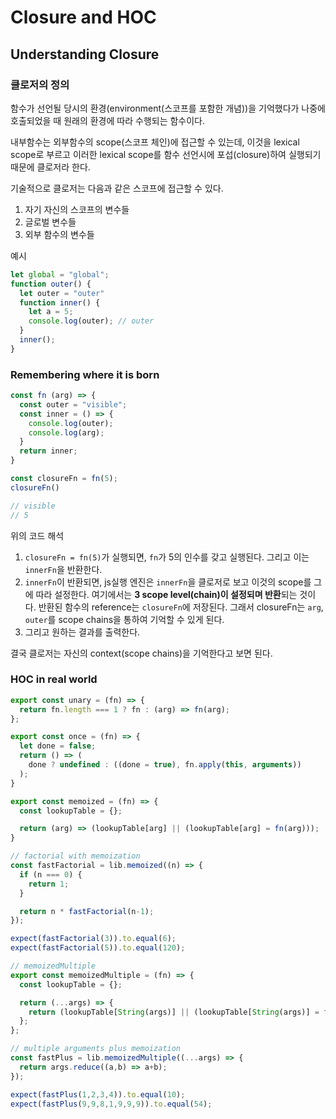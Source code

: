 # Closure and HOC

## Understanding Closure

### 클로저의 정의

함수가 선언될 당시의 환경(environment(스코프를 포함한 개념))을 기억했다가 나중에 호출되었을 때 원래의 환경에 따라 수행되는 함수이다.

내부함수는 외부함수의 scope(스코프 체인)에 접근할 수 있는데, 이것을 lexical scope로 부르고 이러한 lexical scope를 함수 선언시에 포섭(closure)하여 실행되기 때문에 클로저라 한다.

기술적으로 클로저는 다음과 같은 스코프에 접근할 수 있다.

1. 자기 자신의 스코프의 변수들
2. 글로벌 변수들
3. 외부 함수의 변수들

예시

```js
let global = "global";
function outer() {
  let outer = "outer"
  function inner() {
    let a = 5;
    console.log(outer); // outer
  }
  inner();
}
```

### Remembering where it is born

```js
const fn (arg) => {
  const outer = "visible";
  const inner = () => {
    console.log(outer);
    console.log(arg);
  }
  return inner;
}

const closureFn = fn(5);
closureFn()

// visible
// 5
```

위의 코드 해석

1. `closureFn = fn(5)`가 실행되면, `fn`가 5의 인수를 갖고 실행된다. 그리고 이는 `innerFn`을 반환한다.
2. `innerFn`이 반환되면, js실행 엔진은 `innerFn`을 클로저로 보고 이것의 scope를 그에 따라 설정한다. 여기에서는 **3 scope level(chain)이 설정되며 반환**되는 것이다. 반환된 함수의 reference는 `closureFn`에 저장된다. 그래서 closureFn는 `arg`, `outer`를 scope chains을 통하여 기억할 수 있게 된다.
3. 그리고 원하는 결과를 출력한다.

결국 클로저는 자신의 context(scope chains)을 기억한다고 보면 된다.

### HOC in real world

```js
export const unary = (fn) => {
  return fn.length === 1 ? fn : (arg) => fn(arg);
};

export const once = (fn) => {
  let done = false;
  return () => (
    done ? undefined : ((done = true), fn.apply(this, arguments))
  );
}

export const memoized = (fn) => {
  const lookupTable = {};

  return (arg) => (lookupTable[arg] || (lookupTable[arg] = fn(arg)));
}

// factorial with memoization
const fastFactorial = lib.memoized((n) => {
  if (n === 0) {
    return 1;
  }

  return n * fastFactorial(n-1);
});

expect(fastFactorial(3)).to.equal(6);
expect(fastFactorial(5)).to.equal(120);

// memoizedMultiple
export const memoizedMultiple = (fn) => {
  const lookupTable = {};

  return (...args) => {
    return (lookupTable[String(args)] || (lookupTable[String(args)] = fn(...args)));
  };
};

// multiple arguments plus memoization
const fastPlus = lib.memoizedMultiple((...args) => {
  return args.reduce((a,b) => a+b);
});

expect(fastPlus(1,2,3,4)).to.equal(10);
expect(fastPlus(9,9,8,1,9,9,9)).to.equal(54);
```
